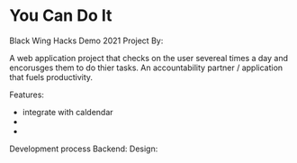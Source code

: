 # You Can Do It
Black Wing Hacks Demo 2021
Project By: 

A web application project that checks on the user severeal times a day and encorusges them to do thier tasks. An accountability partner / application that fuels productivity. 

Features: 
- integrate with caldendar
- 
- 

Development process
Backend:
Design: 
